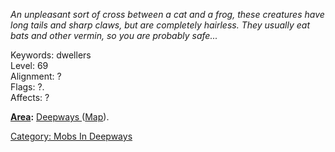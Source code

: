 *An unpleasant sort of cross between a cat and a frog, these creatures
have long tails and sharp claws, but are completely hairless. They
usually eat bats and other vermin, so you are probably safe...*

Keywords: dwellers  
Level: 69  
Alignment: ?  
Flags: ?.  
Affects: ?  
  
  
  
**[Area](:Category:_Areas.md "wikilink"):** [Deepways
](:Category:_Deepways.md "wikilink")
([Map](Deepways_Map.md "wikilink")).  

[Category: Mobs In Deepways](Category:_Mobs_In_Deepways "wikilink")
